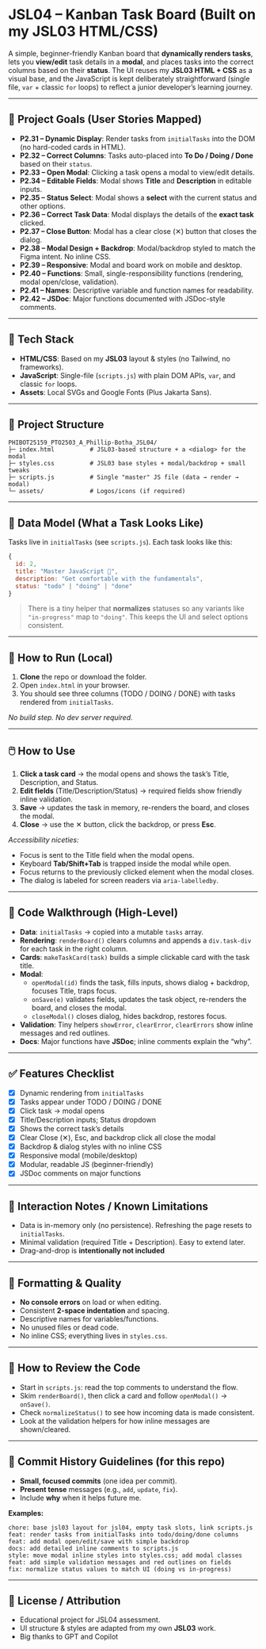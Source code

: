# JSL04 – Kanban Task Board (Built on my JSL03 HTML/CSS)

A simple, beginner-friendly Kanban board that **dynamically renders tasks**, lets you **view/edit** task details in a **modal**, and places tasks into the correct columns based on their **status**. The UI reuses my **JSL03 HTML + CSS** as a visual base, and the JavaScript is kept deliberately straightforward (single file, `var` + classic `for` loops) to reflect a junior developer’s learning journey.

---

## 🎯 Project Goals (User Stories Mapped)

- **P2.31 – Dynamic Display**: Render tasks from `initialTasks` into the DOM (no hard-coded cards in HTML).
- **P2.32 – Correct Columns**: Tasks auto-placed into **To Do / Doing / Done** based on their `status`.
- **P2.33 – Open Modal**: Clicking a task opens a modal to view/edit details.
- **P2.34 – Editable Fields**: Modal shows **Title** and **Description** in editable inputs.
- **P2.35 – Status Select**: Modal shows a **select** with the current status and other options.
- **P2.36 – Correct Task Data**: Modal displays the details of the **exact task** clicked.
- **P2.37 – Close Button**: Modal has a clear close (✕) button that closes the dialog.
- **P2.38 – Modal Design + Backdrop**: Modal/backdrop styled to match the Figma intent. No inline CSS.
- **P2.39 – Responsive**: Modal and board work on mobile and desktop.
- **P2.40 – Functions**: Small, single-responsibility functions (rendering, modal open/close, validation).
- **P2.41 – Names**: Descriptive variable and function names for readability.
- **P2.42 – JSDoc**: Major functions documented with JSDoc-style comments.

---

## 🧩 Tech Stack

- **HTML/CSS**: Based on my **JSL03** layout & styles (no Tailwind, no frameworks).
- **JavaScript**: Single-file (`scripts.js`) with plain DOM APIs, `var`, and classic `for` loops.
- **Assets**: Local SVGs and Google Fonts (Plus Jakarta Sans).

---

## 📂 Project Structure

```
PHIBOT25159_PTO2503_A_Phillip-Botha_JSL04/
├─ index.html          # JSL03-based structure + a <dialog> for the modal
├─ styles.css          # JSL03 base styles + modal/backdrop + small tweaks
├─ scripts.js          # Single "master" JS file (data → render → modal)
└─ assets/             # Logos/icons (if required)
```

---

## 🧪 Data Model (What a Task Looks Like)

Tasks live in `initialTasks` (see `scripts.js`). Each task looks like this:

```js
{
  id: 2,
  title: "Master JavaScript 💛",
  description: "Get comfortable with the fundamentals",
  status: "todo" | "doing" | "done"
}
```

> There is a tiny helper that **normalizes** statuses so any variants like `"in-progress"` map to `"doing"`. This keeps the UI and select options consistent.

---

## 🚀 How to Run (Local)

1. **Clone** the repo or download the folder.
2. Open `index.html` in your browser.
3. You should see three columns (TODO / DOING / DONE) with tasks rendered from `initialTasks`.

_No build step. No dev server required._

---

## 🖱️ How to Use

1. **Click a task card** → the modal opens and shows the task’s Title, Description, and Status.
2. **Edit fields** (Title/Description/Status) → required fields show friendly inline validation.
3. **Save** → updates the task in memory, re-renders the board, and closes the modal.
4. **Close** → use the ✕ button, click the backdrop, or press **Esc**.

_Accessibility niceties:_
- Focus is sent to the Title field when the modal opens.
- Keyboard **Tab/Shift+Tab** is trapped inside the modal while open.
- Focus returns to the previously clicked element when the modal closes.
- The dialog is labeled for screen readers via `aria-labelledby`.

---

## 🧱 Code Walkthrough (High-Level)

- **Data**: `initialTasks` → copied into a mutable `tasks` array.
- **Rendering**: `renderBoard()` clears columns and appends a `div.task-div` for each task in the right column.
- **Cards**: `makeTaskCard(task)` builds a simple clickable card with the task title.
- **Modal**:
  - `openModal(id)` finds the task, fills inputs, shows dialog + backdrop, focuses Title, traps focus.
  - `onSave(e)` validates fields, updates the task object, re-renders the board, and closes the modal.
  - `closeModal()` closes dialog, hides backdrop, restores focus.
- **Validation**: Tiny helpers `showError`, `clearError`, `clearErrors` show inline messages and red outlines.
- **Docs**: Major functions have **JSDoc**; inline comments explain the “why”.

---

## ✅ Features Checklist

- [x] Dynamic rendering from `initialTasks`
- [x] Tasks appear under TODO / DOING / DONE
- [x] Click task → modal opens
- [x] Title/Description inputs; Status dropdown
- [x] Shows the correct task’s details
- [x] Clear Close (✕), Esc, and backdrop click all close the modal
- [x] Backdrop & dialog styles with no inline CSS
- [x] Responsive modal (mobile/desktop)
- [x] Modular, readable JS (beginner-friendly)
- [x] JSDoc comments on major functions

---

## 🧭 Interaction Notes / Known Limitations

- Data is in-memory only (no persistence). Refreshing the page resets to `initialTasks`.
- Minimal validation (required Title + Description). Easy to extend later.
- Drag-and-drop is **intentionally not included** 

---

## 🧹 Formatting & Quality

- **No console errors** on load or when editing.
- Consistent **2-space indentation** and spacing.
- Descriptive names for variables/functions.
- No unused files or dead code.
- No inline CSS; everything lives in `styles.css`.

---

## 📘 How to Review the Code

- Start in `scripts.js`: read the top comments to understand the flow.
- Skim `renderBoard()`, then click a card and follow `openModal()` → `onSave()`.
- Check `normalizeStatus()` to see how incoming data is made consistent.
- Look at the validation helpers for how inline messages are shown/cleared.

---

## 📝 Commit History Guidelines (for this repo)

- **Small, focused commits** (one idea per commit).
- **Present tense** messages (e.g., `add`, `update`, `fix`).
- Include **why** when it helps future me.

**Examples:**
```
chore: base jsl03 layout for jsl04, empty task slots, link scripts.js
feat: render tasks from initialTasks into todo/doing/done columns
feat: add modal open/edit/save with simple backdrop
docs: add detailed inline comments to scripts.js
style: move modal inline styles into styles.css; add modal classes
feat: add simple validation messages and red outlines on fields
fix: normalize status values to match UI (doing vs in-progress)
```

---

## 📄 License / Attribution

- Educational project for JSL04 assessment.
- UI structure & styles are adapted from my own **JSL03** work.
- Big thanks to GPT and Copilot


